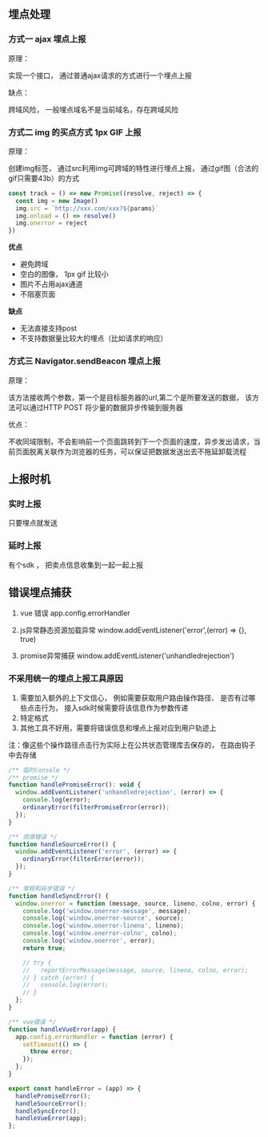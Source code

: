 ## 埋点处理

### 方式一 ajax 埋点上报

原理：

实现一个接口， 通过普通ajax请求的方式进行一个埋点上报

缺点：

跨域风险， 一般埋点域名不是当前域名，存在跨域风险

### 方式二 img 的买点方式 1px GIF 上报

原理：

创建img标签， 通过src利用img可跨域的特性进行埋点上报， 通过gif图（合法的gif只需要43b）的方式

```js
const track = () => new Promise((resolve, reject) => {
  const img = new Image()
  img.src = `http://xxx.com/xxx?${params}`
  img.onload = () => resolve()
  img.onerror = reject
})

```

**优点**

- 避免跨域
- 空白的图像， 1px gif 比较小
- 图片不占用ajax通道
- 不阻塞页面

**缺点**

- 无法直接支持post
- 不支持数据量比较大的埋点（比如请求的响应）

### 方式三 Navigator.sendBeacon 埋点上报

原理：

该方法接收两个参数，第一个是目标服务器的url,第二个是所要发送的数据， 该方法可以通过HTTP POST 将少量的数据异步传输到服务器

优点：

不收同域限制，不会影响前一个页面跳转到下一个页面的速度，异步发出请求，当前页面脱离关联作为浏览器的任务，可以保证把数据发送出去不拖延卸载流程

## 上报时机

### 实时上报

只要埋点就发送

### 延时上报

有个sdk ， 把卖点信息收集到一起一起上报

## 错误埋点捕获

1. vue 错误
  app.config.errorHandler

2. js异常静态资源加载异常
   window.addEventListener('error',(error) => {}, true)

3. promise异常捕获
  window.addEventListener('unhandledrejection')

### 不采用统一的埋点上报工具原因

1. 需要加入额外的上下文信心， 例如需要获取用户路由操作路径、 是否有过哪些点击行为， 接入sdk时候需要将该信息作为参数传递
2. 特定格式
3. 其他工具不好用，需要将错误信息和埋点上报对应到用户轨迹上

注：像这些个操作路径点击行为实际上在公共状态管理库去保存的， 在路由钩子中去存储

```js
/** 临时console */
/** promise */
function handlePromiseError(): void {
  window.addEventListener('unhandledrejection', (error) => {
    console.log(error);
    ordinaryError(filterPromiseError(error));
  });
}

/** 资源错误 */
function handleSourceError() {
  window.addEventListener('error', (error) => {
    ordinaryError(filterError(error));
  });
}

/** 常规和异步错误 */
function handleSyncError() {
  window.onerror = function (message, source, lineno, colno, error) {
    console.log('window.onerror-message', message);
    console.log('window.onerror-source', source);
    console.log('window.onerror-lineno', lineno);
    console.log('window.onerror-colno', colno);
    console.log('window.onerror', error);
    return true;

    // try {
    //   reportErrorMessage(message, source, lineno, colno, error);
    // } catch (error) {
    //   console.log(error);
    // }
  };
}

/** vue错误 */
function handleVueError(app) {
  app.config.errorHandler = function (error) {
    setTimeout(() => {
      throw error;
    });
  };
}

export const handleError = (app) => {
  handlePromiseError();
  handleSourceError();
  handleSyncError();
  handleVueError(app);
};
```

